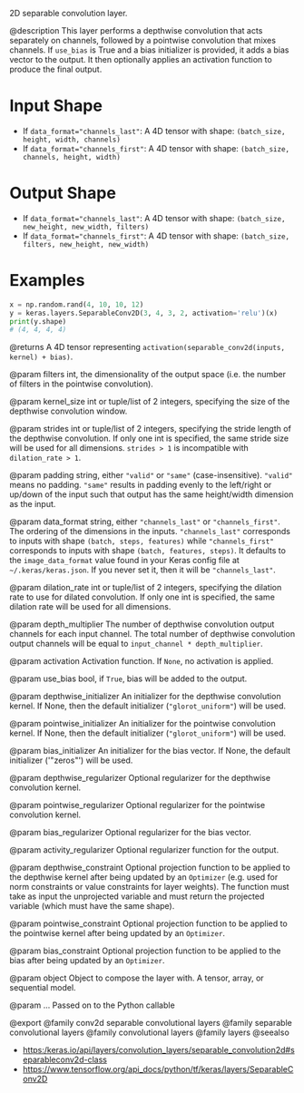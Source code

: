 2D separable convolution layer.

@description
This layer performs a depthwise convolution that acts separately on
channels, followed by a pointwise convolution that mixes channels.
If `use_bias` is True and a bias initializer is provided,
it adds a bias vector to the output. It then optionally applies an
activation function to produce the final output.

# Input Shape
- If `data_format="channels_last"`:
    A 4D tensor with shape: `(batch_size, height, width, channels)`
- If `data_format="channels_first"`:
    A 4D tensor with shape: `(batch_size, channels, height, width)`

# Output Shape
- If `data_format="channels_last"`:
    A 4D tensor with shape: `(batch_size, new_height, new_width, filters)`
- If `data_format="channels_first"`:
    A 4D tensor with shape: `(batch_size, filters, new_height, new_width)`

# Examples
```python
x = np.random.rand(4, 10, 10, 12)
y = keras.layers.SeparableConv2D(3, 4, 3, 2, activation='relu')(x)
print(y.shape)
# (4, 4, 4, 4)
```

@returns
A 4D tensor representing
`activation(separable_conv2d(inputs, kernel) + bias)`.

@param filters
int, the dimensionality of the output space (i.e. the number
of filters in the pointwise convolution).

@param kernel_size
int or tuple/list of 2 integers, specifying the size of the
depthwise convolution window.

@param strides
int or tuple/list of 2 integers, specifying the stride length
of the depthwise convolution. If only one int is specified, the same
stride size will be used for all dimensions. `strides > 1` is
incompatible with `dilation_rate > 1`.

@param padding
string, either `"valid"` or `"same"` (case-insensitive).
`"valid"` means no padding. `"same"` results in padding evenly to
the left/right or up/down of the input such that output has the same
height/width dimension as the input.

@param data_format
string, either `"channels_last"` or `"channels_first"`.
The ordering of the dimensions in the inputs. `"channels_last"`
corresponds to inputs with shape `(batch, steps, features)`
while `"channels_first"` corresponds to inputs with shape
`(batch, features, steps)`. It defaults to the `image_data_format`
value found in your Keras config file at `~/.keras/keras.json`.
If you never set it, then it will be `"channels_last"`.

@param dilation_rate
int or tuple/list of 2 integers, specifying the dilation
rate to use for dilated convolution. If only one int is specified,
the same dilation rate will be used for all dimensions.

@param depth_multiplier
The number of depthwise convolution output channels
for each input channel. The total number of depthwise convolution
output channels will be equal to `input_channel * depth_multiplier`.

@param activation
Activation function. If `None`, no activation is applied.

@param use_bias
bool, if `True`, bias will be added to the output.

@param depthwise_initializer
An initializer for the depthwise convolution
kernel. If None, then the default initializer (`"glorot_uniform"`)
will be used.

@param pointwise_initializer
An initializer for the pointwise convolution
kernel. If None, then the default initializer (`"glorot_uniform"`)
will be used.

@param bias_initializer
An initializer for the bias vector. If None, the
default initializer ('"zeros"') will be used.

@param depthwise_regularizer
Optional regularizer for the depthwise
convolution kernel.

@param pointwise_regularizer
Optional regularizer for the pointwise
convolution kernel.

@param bias_regularizer
Optional regularizer for the bias vector.

@param activity_regularizer
Optional regularizer function for the output.

@param depthwise_constraint
Optional projection function to be applied to the
depthwise kernel after being updated by an `Optimizer` (e.g. used
for norm constraints or value constraints for layer weights). The
function must take as input the unprojected variable and must return
the projected variable (which must have the same shape).

@param pointwise_constraint
Optional projection function to be applied to the
pointwise kernel after being updated by an `Optimizer`.

@param bias_constraint
Optional projection function to be applied to the
bias after being updated by an `Optimizer`.

@param object
Object to compose the layer with. A tensor, array, or sequential model.

@param ...
Passed on to the Python callable

@export
@family conv2d separable convolutional layers
@family separable convolutional layers
@family convolutional layers
@family layers
@seealso
+ <https:/keras.io/api/layers/convolution_layers/separable_convolution2d#separableconv2d-class>
+ <https://www.tensorflow.org/api_docs/python/tf/keras/layers/SeparableConv2D>
